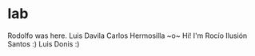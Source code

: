 # lab
Rodolfo was here.
Luis Davila
Carlos Hermosilla ~o~
Hi! I'm Rocío Ilusión Santos :)
Luis Donis :)  
